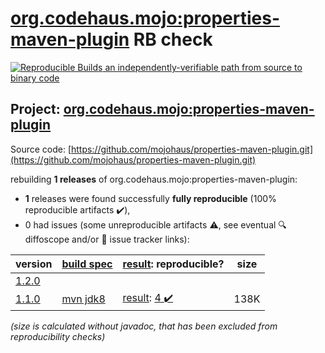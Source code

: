 [org.codehaus.mojo:properties-maven-plugin](https://central.sonatype.com/artifact/org.codehaus.mojo/properties-maven-plugin/1.1.0/versions) RB check
=======

[![Reproducible Builds](https://reproducible-builds.org/images/logos/rb.svg) an independently-verifiable path from source to binary code](https://reproducible-builds.org/)

## Project: [org.codehaus.mojo:properties-maven-plugin](https://central.sonatype.com/artifact/org.codehaus.mojo/properties-maven-plugin/1.1.0/versions)

Source code: [https://github.com/mojohaus/properties-maven-plugin.git](https://github.com/mojohaus/properties-maven-plugin.git)

rebuilding **1 releases** of org.codehaus.mojo:properties-maven-plugin:
- **1** releases were found successfully **fully reproducible** (100% reproducible artifacts :heavy_check_mark:),
- 0 had issues (some unreproducible artifacts :warning:, see eventual :mag: diffoscope and/or :memo: issue tracker links):

| version | [build spec](/BUILDSPEC.md) | [result](https://reproducible-builds.org/docs/jvm/): reproducible? | size |
| -- | --------- | ------ | -- |
| [1.2.0](https://central.sonatype.com/artifact/org.codehaus.mojo/properties-maven-plugin/1.2.0/pom) | | | |
| [1.1.0](https://central.sonatype.com/artifact/org.codehaus.mojo/properties-maven-plugin/1.1.0/pom) | [mvn jdk8](properties-maven-plugin-1.1.0.buildspec) | [result](properties-maven-plugin-1.1.0.buildinfo): [4 :heavy_check_mark: ](properties-maven-plugin-1.1.0.buildcompare) | 138K |

<i>(size is calculated without javadoc, that has been excluded from reproducibility checks)</i>
